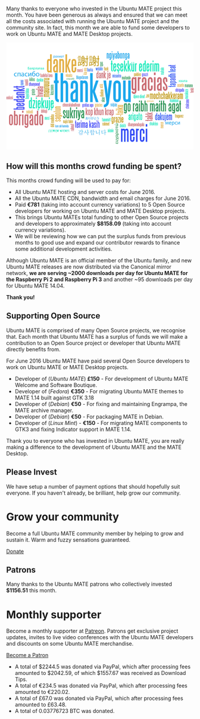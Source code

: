 <!--
.. title: Ubuntu MATE June 2016 supporters
.. slug: ubuntu-mate-june-2016-supporters
.. date: 2016-07-01 17:35:00 UTC
.. tags: Ubuntu,MATE,community,donate
.. link:
.. description: Community members who supported Ubuntu MATE this month.
.. type: text
.. author: Martin Wimpress
-->

Many thanks to everyone who invested in the Ubuntu MATE project this
month. You have been generous as always and ensured that we can meet
all the costs associated with running the Ubuntu MATE project and the
community site. In fact, this month we are able to fund some developers
to work on Ubuntu MATE and MATE Desktop projects.

<div align="center">
<img src="/gallery/blog/thankyou.png" alt="Thank you!" title="Thank You!"/>
</div>

## How will this months crowd funding be spent?

This months crowd funding will be used to pay for:

  * All Ubuntu MATE hosting and server costs for June 2016.
  * All the Ubuntu MATE CDN, bandwidth and email charges for June 2016.
  * Paid **&euro;781** (taking into account currency variations) to 5 Open Source developers for working on Ubuntu MATE and MATE Desktop projects.
  * This brings Ubuntu MATEs total funding to other Open Source projects and developers to approximately **$8158.09** (taking into account currency variations).
  * We will be reviewing how we can put the surplus funds from previous months to good use and expand our contributor rewards to finance some additional development activities.

Although Ubuntu MATE is an official member of the Ubuntu family, and
new Ubuntu MATE releases are now distributed via the Canonical mirror
network, **we are serving ~2000 downloads per day for Ubuntu MATE for
the Raspberry Pi 2 and Raspberry Pi 3** and another ~95 downloads per
day for Ubuntu MATE 14.04.

**Thank you!**

## Supporting Open Source

Ubuntu MATE is comprised of many Open Source projects, we recognise
that. Each month that Ubuntu MATE has a surplus of funds we will make a
contribution to an Open Source project or developer that Ubuntu MATE
directly benefits from.

For June 2016 Ubuntu MATE have paid several Open Source developers
to work on Ubuntu MATE or MATE Desktop projects.

  * Developer of (*Ubuntu MATE*) **&pound;150** - For development of Ubuntu MATE Welcome and Software Boutique.
  * Developer of (*Fedora*) **&euro;350** - For migrating Ubuntu MATE themes to MATE 1.14 built against GTK 3.18
  * Developer of (*Debian*) **&euro;50** - For fixing and maintaining Engrampa, the MATE archive manager.
  * Developer of (*Debian*) **&euro;50** - For packaging MATE in Debian.
  * Developer of (*Linux Mint*) - **&euro;150** - For migrating MATE components to GTK3 and fixing Indicator support in MATE 1.14.

Thank you to everyone who has invested in Ubuntu MATE, you are really
making a difference to the development of Ubuntu MATE and the MATE
Desktop.

## Please Invest

We have setup a number of payment options that should hopefully suit
everyone. If you haven't already, be brilliant, help grow our
community.

<div class="bs-component">
    <div class="jumbotron">
        <h1>Grow your community</h1>
        <p>Become a full Ubuntu MATE community member by helping to grow and
        sustain it. Warm and fuzzy sensations guaranteed.</p>
        <a href="/donate/" class="btn btn-primary btn-lg">Donate</a>
        </p>
    </div>
</div>

## Patrons

Many thanks to the Ubuntu MATE patrons who collectively invested **$1156.51** this month.

<div class="bs-component">
    <div class="jumbotron">
        <h1>Monthly supporter</h1>
        <p>Become a monthly supporter at <a href="http://www.patreon.com/ubuntu_mate">Patreon</a>.
        Patrons get exclusive project updates, invites to live video conferences with the Ubuntu
        MATE developers and discounts on some Ubuntu MATE merchandise.</p>
        <a href="http://www.patreon.com/ubuntu_mate" class="btn btn-primary btn-lg">Become a Patron</a>
        </p>
    </div>
</div>

  * A total of $2244.5 was donated via PayPal, which after processing fees amounted to $2042.59, of which $1557.67 was received as Download Tips.
  * A total of &euro;234.5 was donated via PayPal, which after processing fees amounted to &euro;220.02.
  * A total of &pound;67.0 was donated via PayPal, which after processing fees amounted to &pound;63.48.
  * A total of 0.03776723 BTC was donated.